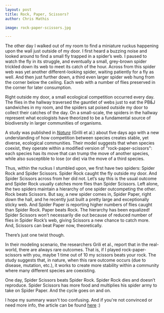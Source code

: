```yaml
---
layout: post
title: Rock, Paper, Scissors?
author: Chris Mathis

image: rock-paper-scissors.jpg

---
```


The other day I walked out of my room to find a miniature ruckus happening upon the wall just outside of my door. I first heard a buzzing noise and looked around to find a small fly trapped in a spider’s web. I paused to watch the fly in its struggle, and eventually a small, grey-brown spider trickled down its web to meet its catch of the hour. Across from this spider web was yet another different-looking spider, waiting patiently for a fly as well. And then just further down, a third even larger spider web hung from the corner below the ceiling. Each web with a number of flies preserved in the corner for later consumption.

Right outside my door, a small ecological competition occurred every day. The flies in the hallway traversed the gauntlet of webs just to eat the PB&J sandwiches in my room, and the spiders sat poised outside my door to collect their catches of the day. On a small-scale, the spiders in the hallway represent what ecologists have theorized to be a fundamental source of biodiversity in larger communities of organisms.

A study was published in [*Nature*](http://www.nature.com/nature/index.html) (Grilli et al.) about five days ago with a new understanding of how competition between species creates stable, yet diverse, ecological communities. Their model suggests that when species coexist, they operate within a modified version of "rock-paper-scissors": each species has its move that can trump the move of another species, while also susceptible to lose (or die) via the move of a third species.

Thus, within the ruckus I stumbled upon, we first have two spiders: Spider Rock and Spider Scissors. Spider Rock caught the fly outside my door. And Spider Scissors across from her did not. Let’s say this is the usual outcome and Spider Rock usually catches more flies than Spider Scissors. Left alone, the two spiders maintain a hierarchy of one spider outcompeting the other. Rock beats Scissors. But say, a new spider comes in, Spider Paper, right down the hall, and he recently just built a pretty large and exceptionally sticky web. And Spider Paper is reporting higher numbers of flies caught than Spider Rock. Paper beats Rock. The hierarchy has been equalized! Spider Scissors won't necessarily die out because of reduced number of flies in Spider Rock’s web, giving Scissors a new chance to catch more. And, Scissors can beat Paper now, theoretically.

There’s just one twist though.

In their modeling scenario, the researchers Grili et al., report that in the real-world, there are always rare outcomes. That is, if I played rock-paper-scissors with you, maybe 1 time out of 10 my scissors beats your rock. The study suggests that, in nature, when this rare outcome occurs (due to disease, mutation, etc.), it works to create more stability within a community where many different species are coexisting.

One day, Spider Scissors beats Spider Rock. Spider Rock dies and doesn’t reproduce. Spider Scissors has more food and multiplies his spider army to take on Spider Paper. And the cycle goes on and on.


I hope my summary wasn't too confusing. And if you're not convinced or need more info, the article can be found [here](http://www.nature.com/nature/journal/vaop/ncurrent/full/nature23103.html?foxtrotcallback=true) :) 
